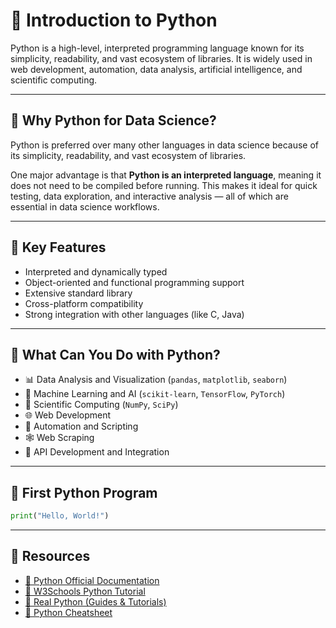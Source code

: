 # 🐍 Introduction to Python

Python is a high-level, interpreted programming language known for its simplicity, readability, and vast ecosystem of libraries. It is widely used in web development, automation, data analysis, artificial intelligence, and scientific computing.

---

## 🐍 Why Python for Data Science?

Python is preferred over many other languages in data science because of its simplicity, readability, and vast ecosystem of libraries. 

One major advantage is that **Python is an interpreted language**, meaning it does not need to be compiled before running. This makes it ideal for quick testing, data exploration, and interactive analysis — all of which are essential in data science workflows.

---

## 🔧 Key Features

- Interpreted and dynamically typed
- Object-oriented and functional programming support
- Extensive standard library
- Cross-platform compatibility
- Strong integration with other languages (like C, Java)

---

## 🔨 What Can You Do with Python?

- 📊 Data Analysis and Visualization (`pandas`, `matplotlib`, `seaborn`)
- 🤖 Machine Learning and AI (`scikit-learn`, `TensorFlow`, `PyTorch`)
- 🧬 Scientific Computing (`NumPy`, `SciPy`)
- 🌐 Web Development
- 🧪 Automation and Scripting
- 🕸️ Web Scraping 
- 🧾 API Development and Integration

---

## 🚀 First Python Program

```python
print("Hello, World!")
```
---

## 🔗 Resources

- [📘 Python Official Documentation](https://docs.python.org/3/)
- [📘 W3Schools Python Tutorial](https://www.w3schools.com/python/)
- [📘 Real Python (Guides & Tutorials)](https://realpython.com/)
- [📘 Python Cheatsheet](https://www.pythoncheatsheet.org/)




